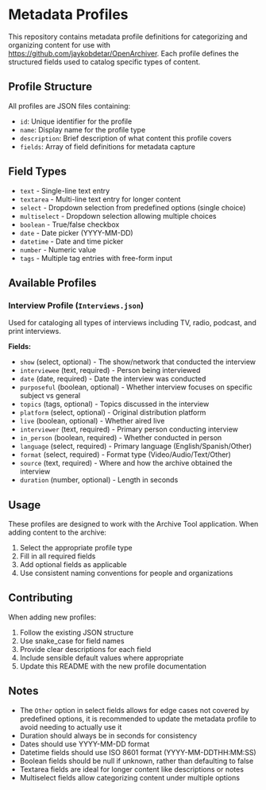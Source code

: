 # Metadata Profiles

This repository contains metadata profile definitions for categorizing and organizing content for use with https://github.com/jaykobdetar/OpenArchiver. Each profile defines the structured fields used to catalog specific types of content.

## Profile Structure

All profiles are JSON files containing:
- `id`: Unique identifier for the profile
- `name`: Display name for the profile type
- `description`: Brief description of what content this profile covers
- `fields`: Array of field definitions for metadata capture

## Field Types

- `text` - Single-line text entry
- `textarea` - Multi-line text entry for longer content
- `select` - Dropdown selection from predefined options (single choice)
- `multiselect` - Dropdown selection allowing multiple choices
- `boolean` - True/false checkbox
- `date` - Date picker (YYYY-MM-DD)
- `datetime` - Date and time picker
- `number` - Numeric value
- `tags` - Multiple tag entries with free-form input

## Available Profiles

### Interview Profile (`Interviews.json`)

Used for cataloging all types of interviews including TV, radio, podcast, and print interviews.

**Fields:**
- `show` (select, optional) - The show/network that conducted the interview
- `interviewee` (text, required) - Person being interviewed
- `date` (date, required) - Date the interview was conducted
- `purposeful` (boolean, optional) - Whether interview focuses on specific subject vs general
- `topics` (tags, optional) - Topics discussed in the interview
- `platform` (select, optional) - Original distribution platform
- `live` (boolean, optional) - Whether aired live
- `interviewer` (text, required) - Primary person conducting interview
- `in_person` (boolean, required) - Whether conducted in person
- `language` (select, required) - Primary language (English/Spanish/Other)
- `format` (select, required) - Format type (Video/Audio/Text/Other)
- `source` (text, required) - Where and how the archive obtained the interview
- `duration` (number, optional) - Length in seconds


## Usage

These profiles are designed to work with the Archive Tool application. When adding content to the archive:

1. Select the appropriate profile type
2. Fill in all required fields
3. Add optional fields as applicable
4. Use consistent naming conventions for people and organizations

## Contributing

When adding new profiles:
1. Follow the existing JSON structure
2. Use snake_case for field names
3. Provide clear descriptions for each field
4. Include sensible default values where appropriate
5. Update this README with the new profile documentation

## Notes

- The `Other` option in select fields allows for edge cases not covered by predefined options, it is recommended to update the metadata profile to avoid needing to actually use it
- Duration should always be in seconds for consistency
- Dates should use YYYY-MM-DD format
- Datetime fields should use ISO 8601 format (YYYY-MM-DDTHH:MM:SS)
- Boolean fields should be null if unknown, rather than defaulting to false
- Textarea fields are ideal for longer content like descriptions or notes
- Multiselect fields allow categorizing content under multiple options

